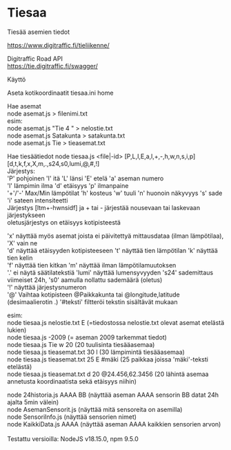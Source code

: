 # Tiesaa
Tiesää asemien tiedot

https://www.digitraffic.fi/tieliikenne/

Digitraffic Road API\
https://tie.digitraffic.fi/swagger/

Käyttö 

Aseta kotikoordinaatit tiesaa.ini home 

Hae asemat\
node asemat.js <ehto> > filenimi.txt\
esim:\
node asemat.js "Tie 4 " > nelostie.txt\
node asemat.js Satakunta > satakunta.txt\
node asemat.js Tie > tieasemat.txt

Hae tiesäätiedot
node tiesaa.js <file|-id> [P,L,I,E,a,l,+,-,h,w,n,s,i,p] [d,t,k,f,x,X,m,.,s24,s0,lumi,@,#,!]\
Järjestys:\
'P' pohjoinen
'I' itä
'L' länsi
'E' etelä
'a' aseman numero\
'l' lämpimin ilma
'd' etäisyys
'p' ilmanpaine\
'+'/'-' Max/Min lämpötilat
'h' kosteus
'w' tuuli
'n' huonoin näkyvyys
's' sade
'i' sateen intensiteetti\
Järjestys [ltm+-hwnsidf] ja + tai - järjestää nousevaan tai laskevaan järjestykseen\
oletusjärjestys on etäisyys kotipisteestä

'x' näyttää myös asemat joista ei päivitettyä mittausdataa (ilman lämpötilaa), 'X' vain ne\
'd' näyttää etäisyyden kotipisteeseen
't' näyttää tien lämpötilan
'k' näyttää tien kelin\
'f' näyttää tien kitkan
'm' näyttää ilman lämpötilamuutoksen\
'.' ei näytä säätilatekstiä
'lumi' näyttää lumensyvyyden
's24' sademittaus viimeiset 24h, 's0' aamulla nollattu sademäärä (oletus)\
'!' näyttää järjestysnumeron\
'@' Vaihtaa kotipisteen @Paikkakunta tai @longitude,latitude (desimaalierotin .) 
'#teksti' filtteröi tekstin sisältävät mukaan

esim:\
node tiesaa.js nelostie.txt E (=tiedostossa nelostie.txt olevat asemat etelästä lukien)\
node tiesaa.js -2009 (= aseman 2009 tarkemmat tiedot)\
node tiesaa.js Tie w 20 (20 tuulisinta tiesääasemaa)\
node tiesaa.js tieasemat.txt 30 l (30 lämpimintä tiesääasemaa)\
node tiesaa.js tieasemat.txt 25 E #mäki (25 paikkaa joissa 'mäki'-teksti etelästä)\
node tiesaa.js tieasemat.txt d 20 @24.456,62.3456 (20 lähintä asemaa annetusta koordinaatista sekä etäisyys niihin)

node 24historia.js AAAA BB (näyttää aseman AAAA sensorin BB datat 24h ajalta 5min välein)\
node AsemanSensorit.js (näyttää mitä sensoreita on asemilla)\
node SensoriInfo.js (näyttää sensorien nimet)\
node KaikkiData.js AAAA (näyttää aseman AAAA kaikkien sensorien arvon)\
\
Testattu versioilla: NodeJS v18.15.0, npm 9.5.0
